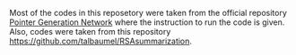 Most of the codes in this reposetory were taken from the official repository [Pointer Generation Network](https://github.com/abisee/pointer-generator) where the instruction to run the code is given. Also, codes were taken from this repository https://github.com/talbaumel/RSAsummarization. 
